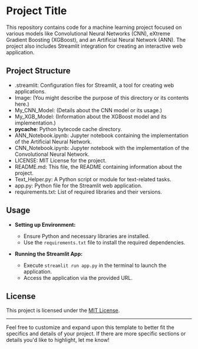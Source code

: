 # Project Title

This repository contains code for a machine learning project focused on various models like Convolutional Neural Networks (CNN), eXtreme Gradient Boosting (XGBoost), and an Artificial Neural Network (ANN). The project also includes Streamlit integration for creating an interactive web application.

## Project Structure

- .streamlit: Configuration files for Streamlit, a tool for creating web applications.
- Image: (You might describe the purpose of this directory or its contents here.)
- My_CNN_Model: (Details about the CNN model or its usage.)
- My_XGB_Model: (Information about the XGBoost model and its implementation.)
- __pycache__: Python bytecode cache directory.
- ANN_Notebook.ipynb: Jupyter notebook containing the implementation of the Artificial Neural Network.
- CNN_Notebook.ipynb: Jupyter notebook with the implementation of the Convolutional Neural Network.
- LICENSE: MIT License for the project.
- README.md: This file, the README containing information about the project.
- Text_Helper.py: A Python script or module for text-related tasks.
- app.py: Python file for the Streamlit web application.
- requirements.txt: List of required libraries and their versions.

## Usage

- **Setting up Environment:**
  - Ensure Python and necessary libraries are installed.
  - Use the `requirements.txt` file to install the required dependencies.

- **Running the Streamlit App:**
  - Execute `streamlit run app.py` in the terminal to launch the application.
  - Access the application via the provided URL.

## License

This project is licensed under the [MIT License](./LICENSE).

---

Feel free to customize and expand upon this template to better fit the specifics and details of your project. If there are more specific sections or details you'd like to highlight, let me know!
